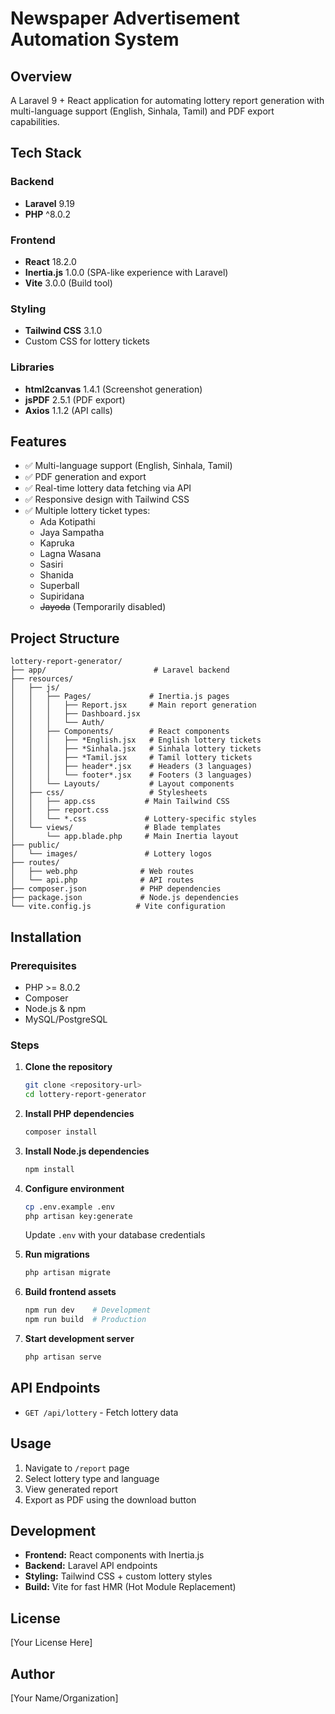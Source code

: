 # Newspaper Advertisement Automation System

## Overview
A Laravel 9 + React application for automating lottery report generation with multi-language support (English, Sinhala, Tamil) and PDF export capabilities.

## Tech Stack

### Backend
- **Laravel** 9.19
- **PHP** ^8.0.2

### Frontend
- **React** 18.2.0
- **Inertia.js** 1.0.0 (SPA-like experience with Laravel)
- **Vite** 3.0.0 (Build tool)

### Styling
- **Tailwind CSS** 3.1.0
- Custom CSS for lottery tickets

### Libraries
- **html2canvas** 1.4.1 (Screenshot generation)
- **jsPDF** 2.5.1 (PDF export)
- **Axios** 1.1.2 (API calls)

## Features

- ✅ Multi-language support (English, Sinhala, Tamil)
- ✅ PDF generation and export
- ✅ Real-time lottery data fetching via API
- ✅ Responsive design with Tailwind CSS
- ✅ Multiple lottery ticket types:
  - Ada Kotipathi
  - Jaya Sampatha
  - Kapruka
  - Lagna Wasana
  - Sasiri
  - Shanida
  - Superball
  - Supiridana
  - ~~Jayoda~~ (Temporarily disabled)

## Project Structure

```
lottery-report-generator/
├── app/                        # Laravel backend
├── resources/
│   ├── js/
│   │   ├── Pages/             # Inertia.js pages
│   │   │   ├── Report.jsx     # Main report generation
│   │   │   ├── Dashboard.jsx
│   │   │   └── Auth/
│   │   ├── Components/        # React components
│   │   │   ├── *English.jsx   # English lottery tickets
│   │   │   ├── *Sinhala.jsx   # Sinhala lottery tickets
│   │   │   ├── *Tamil.jsx     # Tamil lottery tickets
│   │   │   ├── header*.jsx    # Headers (3 languages)
│   │   │   └── footer*.jsx    # Footers (3 languages)
│   │   └── Layouts/           # Layout components
│   ├── css/                   # Stylesheets
│   │   ├── app.css           # Main Tailwind CSS
│   │   ├── report.css
│   │   └── *.css             # Lottery-specific styles
│   └── views/                # Blade templates
│       └── app.blade.php     # Main Inertia layout
├── public/
│   └── images/               # Lottery logos
├── routes/
│   ├── web.php              # Web routes
│   └── api.php              # API routes
├── composer.json            # PHP dependencies
├── package.json             # Node.js dependencies
└── vite.config.js          # Vite configuration
```

## Installation

### Prerequisites
- PHP >= 8.0.2
- Composer
- Node.js & npm
- MySQL/PostgreSQL

### Steps

1. **Clone the repository**
   ```bash
   git clone <repository-url>
   cd lottery-report-generator
   ```

2. **Install PHP dependencies**
   ```bash
   composer install
   ```

3. **Install Node.js dependencies**
   ```bash
   npm install
   ```

4. **Configure environment**
   ```bash
   cp .env.example .env
   php artisan key:generate
   ```
   Update `.env` with your database credentials

5. **Run migrations**
   ```bash
   php artisan migrate
   ```

6. **Build frontend assets**
   ```bash
   npm run dev    # Development
   npm run build  # Production
   ```

7. **Start development server**
   ```bash
   php artisan serve
   ```

## API Endpoints

- `GET /api/lottery` - Fetch lottery data

## Usage

1. Navigate to `/report` page
2. Select lottery type and language
3. View generated report
4. Export as PDF using the download button

## Development

- **Frontend:** React components with Inertia.js
- **Backend:** Laravel API endpoints
- **Styling:** Tailwind CSS + custom lottery styles
- **Build:** Vite for fast HMR (Hot Module Replacement)

## License

[Your License Here]

## Author

[Your Name/Organization]
